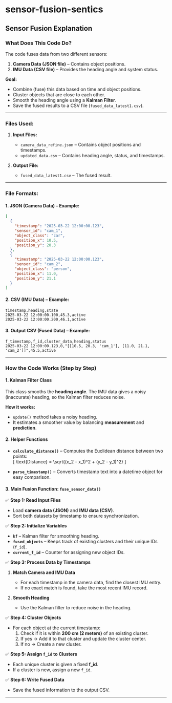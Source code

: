 # sensor-fusion-sentics

## Sensor Fusion Explanation

### What Does This Code Do?
The code fuses data from two different sensors:

1. **Camera Data (JSON file)** – Contains object positions.
2. **IMU Data (CSV file)** – Provides the heading angle and system status.

**Goal:**
- Combine (fuse) this data based on time and object positions.
- Cluster objects that are close to each other.
- Smooth the heading angle using a **Kalman Filter**.
- Save the fused results to a CSV file (`fused_data_latest1.csv`).

---

### Files Used:
1. **Input Files:**
   - `camera_data_refine.json` – Contains object positions and timestamps.
   - `updated_data.csv` – Contains heading angle, status, and timestamps.

2. **Output File:**
   - `fused_data_latest1.csv` – The fused result.

---

### File Formats:

#### 1. JSON (Camera Data) – Example:
```json
[
  {
    "timestamp": "2025-03-22 12:00:00.123",
    "sensor_id": "cam_1",
    "object_class": "car",
    "position_x": 10.5,
    "position_y": 20.3
  },
  {
    "timestamp": "2025-03-22 12:00:00.123",
    "sensor_id": "cam_2",
    "object_class": "person",
    "position_x": 11.0,
    "position_y": 21.1
  }
]
```

#### 2. CSV (IMU Data) – Example:
```
timestamp,heading,state
2025-03-22 12:00:00.100,45.3,active
2025-03-22 12:00:00.200,46.1,active
```

#### 3. Output CSV (Fused Data) – Example:
```
f_timestamp,f_id,cluster_data,heading,status
2025-03-22 12:00:00.123,0,"[[10.5, 20.3, 'cam_1'], [11.0, 21.1, 'cam_2']]",45.5,active
```

---

### How the Code Works (Step by Step)

#### 1. Kalman Filter Class
This class smooths the **heading angle**. The IMU data gives a noisy (inaccurate) heading, so the Kalman filter reduces noise.

**How it works:**
- `update()` method takes a noisy heading.
- It estimates a smoother value by balancing **measurement** and **prediction**.

#### 2. Helper Functions

- **`calculate_distance()`** – Computes the Euclidean distance between two points:  
  \[ \text{Distance} = \sqrt{(x_2 - x_1)^2 + (y_2 - y_1)^2} \]

- **`parse_timestamp()`** – Converts timestamp text into a datetime object for easy comparison.

#### 3. Main Fusion Function: `fuse_sensor_data()`

✅ **Step 1: Read Input Files**
- Load **camera data (JSON)** and **IMU data (CSV)**.
- Sort both datasets by timestamp to ensure synchronization.

✅ **Step 2: Initialize Variables**
- **`kf`** – Kalman filter for smoothing heading.
- **`fused_objects`** – Keeps track of existing clusters and their unique IDs (`f_id`).
- **`current_f_id`** – Counter for assigning new object IDs.

✅ **Step 3: Process Data by Timestamps**

1. **Match Camera and IMU Data**  
   - For each timestamp in the camera data, find the closest IMU entry.  
   - If no exact match is found, take the most recent IMU record.

2. **Smooth Heading**  
   - Use the Kalman filter to reduce noise in the heading.

✅ **Step 4: Cluster Objects**
- For each object at the current timestamp:
   1. Check if it is within **200 cm (2 meters)** of an existing cluster.  
   2. If yes → Add it to that cluster and update the cluster center.  
   3. If no → Create a new cluster.

✅ **Step 5: Assign `f_id` to Clusters**
- Each unique cluster is given a fixed **f_id**.
- If a cluster is new, assign a new `f_id`.

✅ **Step 6: Write Fused Data**
- Save the fused information to the output CSV.

---

